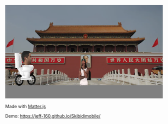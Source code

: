 <p align="center">
  <img src="image.png" width=600 height=300 />
</p>

Made with [Matter.js](https://github.com/liabru/matter-js)  

Demo: https://jeff-160.github.io/Skibidimobile/
